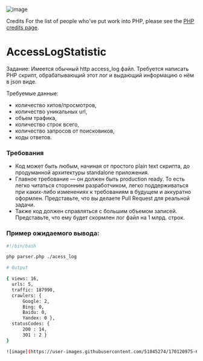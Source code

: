 ![image](https://user-images.githubusercontent.com/51045274/170120086-b0b66ecd-48fb-4ff4-a43a-c163d9a57567.png)

Credits
For the list of people who've put work into PHP, please see the [PHP credits page](https://php.net/credits.php).

# AccessLogStatistic

Задание:
Имеется обычный http access_log файл.
Требуется написать PHP скрипт, обрабатывающий этот лог и выдающий информацию о нём в json виде.

Требуемые данные:
  - количество хитов/просмотров,
  - количество уникальных url,
  - объем трафика,
  - количество строк всего,
  - количество запросов от поисковиков,
  - коды ответов.

### Требования

  - Код может быть любым, начиная от простого plain text скрипта, до продуманной архитектуры standalone приложения.
  - Главное требование — он должен быть production ready. То есть легко читаться сторонним разработчиком, легко поддерживаться при каких-либо изменениях к требованиям в будущем и аккуратно оформлен. Представьте, что вы делаете Pull Request для реальной задачи.  
  - Также код должен справляться с большим объемом записей. Представьте, что ему будет скормлен лог файл на 1 млрд. строк.

### Пример ожидаемого вывода:
```sh
#!/bin/bash

php parser.php ./acess_log

# Output

{ views: 16,
  urls: 5,
  traffic: 187990,
  crawlers: {
      Google: 2,
      Bing: 0,
      Baidu: 0,
      Yandex: 0 },
  statusCodes: {
      200 : 14,
      301 : 2 }
}

![image](https://user-images.githubusercontent.com/51045274/170120975-6efd0cd6-81b6-428b-8efe-0ee171f7927b.png)
